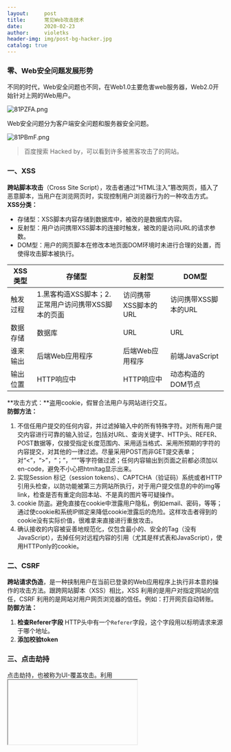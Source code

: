 ```yaml
---
layout:     post
title:      常见Web攻击技术
date:       2020-02-23
author:     violetks
header-img: img/post-bg-hacker.jpg
catalog: true
---
```


### 零、Web安全问题发展形势
不同的时代，Web安全问题也不同，在Web1.0主要危害web服务器，Web2.0开始针对上网的Web用户。

![81PZFA.png](https://s1.ax1x.com/2020/03/15/81PZFA.png)

Web安全问题分为客户端安全问题和服务器安全问题。

![81PBmF.png](https://s1.ax1x.com/2020/03/15/81PBmF.png)

> 百度搜索 Hacked by，可以看到许多被黑客攻击了的网站。

### 一、XSS
**跨站脚本攻击**（Cross Site Script），攻击者通过“HTML注入”篡改网页，插入了恶意脚本，当用户在浏览网页时，实现控制用户浏览器行为的一种攻击方式。<br>
**XSS分类：**<br>
- 存储型：XSS脚本内容存储到数据库中，被改的是数据库内容。
- 反射型：用户访问携带XSS脚本的连接时触发，被改的是访问URL的请求参数。
- DOM型：用户的网页脚本在修改本地页面DOM环境时未进行合理的处置，而使得攻击脚本被执行。

XSS类型 | 存储型 | 反射型 | DOM型
---|---|---|---
触发过程 | 1.黑客构造XSS脚本；2.正常用户访问携带XSS脚本的页面 | 访问携带XSS脚本的URL | 访问携带XSS脚本的URL 
数据存储 | 数据库 | URL | URL 
谁来输出 | 后端Web应用程序 | 后端Web应用程序 | 前端JavaScript
输出位置 | HTTP响应中 | HTTP响应中 | 动态构造的DOM节点

**攻击方式：**盗用cookie，假冒合法用户与网站进行交互。<br>
**防御方法：**<br>
1. 不信任用户提交的任何内容，并过滤掉输入中的所有特殊字符。对所有用户提交内容进行可靠的输入验证，包括对URL、查询关键字、HTTP头、REFER、POST数据等，仅接受指定长度范围内、采用适当格式、采用所预期的字符的内容提交，对其他的一律过滤。尽量采用POST而非GET提交表单；对“<”，“>”，“；”，“””等字符做过滤；任何内容输出到页面之前都必须加以en-code，避免不小心把htmltag显示出来。<br>
2. 实现Session 标记（session tokens）、CAPTCHA（验证码）系统或者HTTP引用头检查，以防功能被第三方网站所执行，对于用户提交信息的中的img等link，检查是否有重定向回本站、不是真的图片等可疑操作。<br>
3. cookie 防盗。避免直接在cookie中泄露用户隐私，例如email、密码，等等；通过使cookie和系统IP绑定来降低cookie泄露后的危险。这样攻击者得到的cookie没有实际价值，很难拿来直接进行重放攻击。<br>
4. 确认接收的内容被妥善地规范化，仅包含最小的、安全的Tag（没有JavaScript），去掉任何对远程内容的引用（尤其是样式表和JavaScript），使用HTTPonly的cookie。<br>

### 二、CSRF
**跨站请求伪造**，是一种挟制用户在当前已登录的Web应用程序上执行非本意的操作的攻击方法。跟跨网站脚本（XSS）相比，XSS 利用的是用户对指定网站的信任，CSRF 利用的是网站对用户网页浏览器的信任。例如：打开网页自动转账。<br>
**防御方法：**<br>
1. **检查Referer字段** HTTP头中有一个`Referer`字段，这个字段用以标明请求来源于哪个地址。<br>
2. **添加校验token**

### 三、点击劫持
点击劫持，也被称为UI-覆盖攻击。利用<iframe>标签的透明属性，将恶意网页设置为透明覆盖在正常网页上。
**通过覆盖不可见的框架误导受害者点击而造成的攻击行为。**<br>
**防御方法：**<br>
JavaScript中禁止内嵌。<br>
因为普通页面的top对象为window，而iframe的top对象不等于window对象，可以在JS代码中：<br>
```javascript
if (top.location !== window.location){
    top.location == window.location
}
```

### 四、URL跳转漏洞
定义：借助未验证的URL跳转，将应用程序引导到不安全的第三方区域，从而导致的安全问题。

### 五、SQL注入漏洞
所谓SQL注入，就是通过把SQL命令插入到Web表单提交或输入域名或页面请求的查询字符串，最终达到欺骗服务器执行指定的SQL语句。具体来说，它是利用现有应用程序，将SQL语句注入到后台数据库引擎执行的能力，它可以通过在Web表单中输入SQL语句得到一个存在安全漏洞的网站上的数据，而不是按照设计者意图去执行SQL语句。<br>